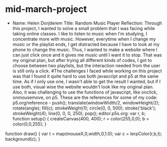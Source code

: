 # mid-march-project

- Name: Helen Dorjderem
Title: Random Music Player
Reflection: Through this project, I wanted to solve a small problem that I was facing while taking online classes. I like to listen to music when I'm studying, I concentrate more with music. However, everytime when I change my music or the playlist ends, I get distracted because I have to look at my phone to change the music. Thus, I wanted to make a website where I can just click once and it gives me music until I want it to stop. That was my original plan, but after trying all different kinds of codes, I got to choose between two playlists, but the interaction needed from the user is still only a click.
#The challenges I faced while working on this project was that I found it quite hard to use both javascript and p5 at the same time. As if I only use one, I wasn't able to get the result I wanted, but if I use both, visual wise the website wouldn't look like my original plan. Also, it was challenging to use the functions of javascript, like onclick, onmousemove, on p5. 
These are the references for some of my code:
    p5.org/reference - 
push();
translate(windowWidth/2, windowHeight/2);
rotate(angle);
fill(c);
strokeWeight(1);
circle(0, 0, 500);
stroke('black');
strokeWeight(4);
 line(0, 0, 0, 250);
 pop();
    editor.p5s.org:
var r, b;
function setup() { 
  createCanvas(400, 400);
  r = color(255,0,0);
  b = color(0,0,255);
} 

function draw() { 
  var t = map(mouseX,0,width,0,1.0);
  var c = lerpColor(r,b,t);
  background(c);
}
